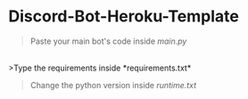 # Discord-Bot-Heroku-Template

>Paste your main bot's code inside *main.py*

<br>
>Type the requirements inside *requirements.txt*
<br>

>Change the python version inside *runtime.txt*
